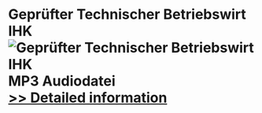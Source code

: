 # Geprüfter Technischer Betriebswirt IHK<br />![Geprüfter Technischer Betriebswirt IHK](https://mycommerce.akamaized.net/api/pimages/P300379485/BIG/300379485.JPG)<br />MP3 Audiodatei<br />[>> Detailed information](https://secure.shareit.com/shareit/product.html?productid=300379485&affiliateid=200057808)